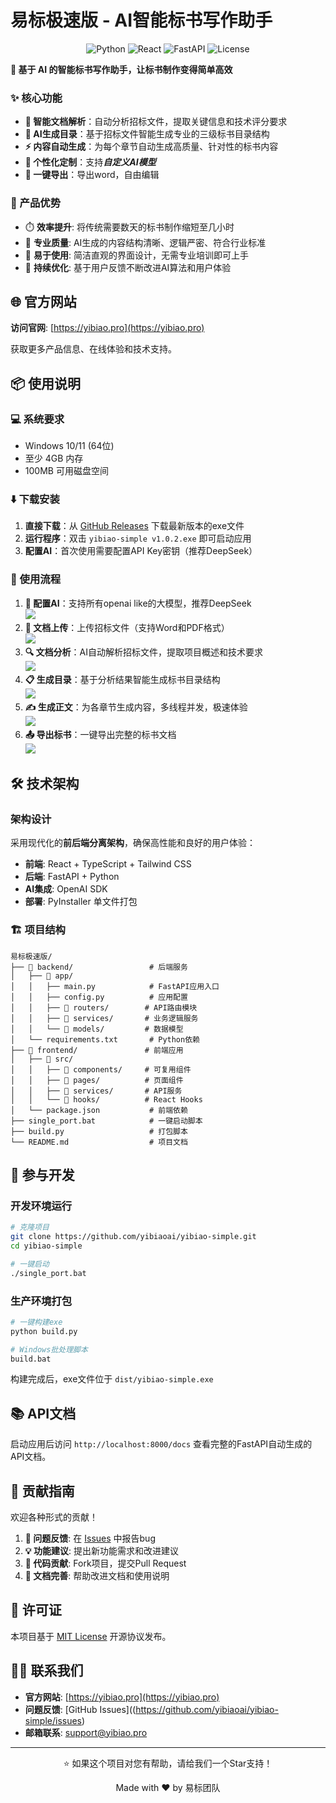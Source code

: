 # 易标极速版 - AI智能标书写作助手

<p align="center">
  <img src="https://img.shields.io/badge/Python-3.8+-blue.svg" alt="Python">
  <img src="https://img.shields.io/badge/React-18+-61dafb.svg" alt="React">
  <img src="https://img.shields.io/badge/FastAPI-0.104+-009688.svg" alt="FastAPI">
  <img src="https://img.shields.io/badge/License-MIT-green.svg" alt="License">
</p>


<p align="left">
  <strong>🚀 基于 AI 的智能标书写作助手，让标书制作变得简单高效</strong>
</p>




### ✨ 核心功能

- **🤖 智能文档解析**：自动分析招标文件，提取关键信息和技术评分要求
- **📝 AI生成目录**：基于招标文件智能生成专业的三级标书目录结构  
- **⚡ 内容自动生成**：为每个章节自动生成高质量、针对性的标书内容
- **🎯 个性化定制**：支持***自定义AI模型***
- **💾 一键导出**：导出word，自由编辑

### 🌟 产品优势

- ⏱️ **效率提升**: 将传统需要数天的标书制作缩短至几小时
- 🎨 **专业质量**: AI生成的内容结构清晰、逻辑严密、符合行业标准
- 🔧 **易于使用**: 简洁直观的界面设计，无需专业培训即可上手
- 🔄 **持续优化**: 基于用户反馈不断改进AI算法和用户体验

## 🌐 官方网站

**访问官网**: [https://yibiao.pro](https://yibiao.pro)

获取更多产品信息、在线体验和技术支持。

## 📦 使用说明

### 💻 系统要求

- Windows 10/11 (64位)
- 至少 4GB 内存
- 100MB 可用磁盘空间

### ⬇️ 下载安装

1. **直接下载**：从 [GitHub Releases](https://github.com/yibiaoai/yibiao-simple/releases) 下载最新版本的exe文件
2. **运行程序**：双击 `yibiao-simple v1.0.2.exe` 即可启动应用
3. **配置AI**：首次使用需要配置API Key密钥（推荐DeepSeek）


### 📝 使用流程

1. **📌 配置AI**：支持所有openai like的大模型，推荐DeepSeek  
  ![](./screenshots/1.png)
2. **📄 文档上传**：上传招标文件（支持Word和PDF格式）  
  ![](./screenshots/2.png)
3. **🔍 文档分析**：AI自动解析招标文件，提取项目概述和技术要求  
  ![](./screenshots/3.png)
4. **📋 生成目录**：基于分析结果智能生成标书目录结构  
  ![](./screenshots/4.png)
5. **✍️ 生成正文**：为各章节生成内容，多线程并发，极速体验  
  ![](./screenshots/5.png)
6. **📤 导出标书**：一键导出完整的标书文档  
  ![](./screenshots/6.png)

## 🛠️ 技术架构

### 架构设计

采用现代化的**前后端分离架构**，确保高性能和良好的用户体验：

- **前端**: React + TypeScript + Tailwind CSS
- **后端**: FastAPI + Python
- **AI集成**: OpenAI SDK
- **部署**: PyInstaller 单文件打包


### 🏗️ 项目结构

```
易标极速版/
├── 📁 backend/                 # 后端服务
│   ├── 📁 app/
│   │   ├── main.py            # FastAPI应用入口
│   │   ├── config.py          # 应用配置
│   │   ├── 📁 routers/        # API路由模块
│   │   ├── 📁 services/       # 业务逻辑服务  
│   │   └── 📁 models/         # 数据模型
│   └── requirements.txt       # Python依赖
├── 📁 frontend/               # 前端应用
│   ├── 📁 src/
│   │   ├── 📁 components/     # 可复用组件
│   │   ├── 📁 pages/          # 页面组件
│   │   ├── 📁 services/       # API服务
│   │   └── 📁 hooks/          # React Hooks
│   └── package.json           # 前端依赖
├── single_port.bat            # 一键启动脚本
├── build.py                   # 打包脚本
└── README.md                  # 项目文档
```


## 🚀 参与开发

### 开发环境运行

```bash
# 克隆项目
git clone https://github.com/yibiaoai/yibiao-simple.git
cd yibiao-simple

# 一键启动
./single_port.bat

```

### 生产环境打包

```bash
# 一键构建exe
python build.py

# Windows批处理脚本
build.bat
```

构建完成后，exe文件位于 `dist/yibiao-simple.exe`

## 📚 API文档

启动应用后访问 `http://localhost:8000/docs` 查看完整的FastAPI自动生成的API文档。

## 🤝 贡献指南

欢迎各种形式的贡献！

1. **🐛 问题反馈**: 在 [Issues](https://github.com/yibiaoai/yibiao-simple/issues) 中报告bug
2. **💡 功能建议**: 提出新功能需求和改进建议  
3. **🔧 代码贡献**: Fork项目，提交Pull Request
4. **📖 文档完善**: 帮助改进文档和使用说明


## 📄 许可证

本项目基于 [MIT License](LICENSE) 开源协议发布。

## 🙋‍♂️ 联系我们

- **官方网站**: [https://yibiao.pro](https://yibiao.pro)
- **问题反馈**: [GitHub Issues]((https://github.com/yibiaoai/yibiao-simple/issues)
- **邮箱联系**: support@yibiao.pro

---

<p align="center">
  ⭐ 如果这个项目对您有帮助，请给我们一个Star支持！
</p>



<p align="center">
  Made with ❤️ by 易标团队
</p>